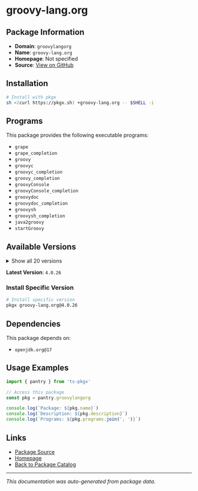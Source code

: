 # groovy-lang.org

>

## Package Information

- **Domain**: `groovylangorg`
- **Name**: `groovy-lang.org`
- **Homepage**: Not specified
- **Source**: [View on GitHub](https://github.com/pkgxdev/pantry/tree/main/projects/groovy-lang.org/package.yml)

## Installation

```bash
# Install with pkgx
sh <(curl https://pkgx.sh) +groovy-lang.org -- $SHELL -i
```

## Programs

This package provides the following executable programs:

- `grape`
- `grape_completion`
- `groovy`
- `groovyc`
- `groovyc_completion`
- `groovy_completion`
- `groovyConsole`
- `groovyConsole_completion`
- `groovydoc`
- `groovydoc_completion`
- `groovysh`
- `groovysh_completion`
- `java2groovy`
- `startGroovy`

## Available Versions

<details>
<summary>Show all 20 versions</summary>

- `4.0.26`, `4.0.25`, `4.0.24`, `4.0.23`, `4.0.22`
- `4.0.21`, `4.0.20`, `4.0.18`, `4.0.17`, `4.0.16`
- `4.0.15`, `4.0.14`, `4.0.13`, `3.0.24`, `3.0.23`
- `3.0.22`, `3.0.21`, `3.0.20`, `3.0.19`, `2.5.23`

</details>

**Latest Version**: `4.0.26`

### Install Specific Version

```bash
# Install specific version
pkgx groovy-lang.org@4.0.26
```

## Dependencies

This package depends on:

- `openjdk.org@17`

## Usage Examples

```typescript
import { pantry } from 'ts-pkgx'

// Access this package
const pkg = pantry.groovylangorg

console.log(`Package: ${pkg.name}`)
console.log(`Description: ${pkg.description}`)
console.log(`Programs: ${pkg.programs.join(', ')}`)
```

## Links

- [Package Source](https://github.com/pkgxdev/pantry/tree/main/projects/groovy-lang.org/package.yml)
- [Homepage](#)
- [Back to Package Catalog](../package-catalog.md)

---

*This documentation was auto-generated from package data.*
